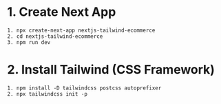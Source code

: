 # 1. Create Next App

    1. npx create-next-app nextjs-tailwind-ecommerce
    2. cd nextjs-tailwind-ecommerce
    3. npm run dev

# 2. Install Tailwind (CSS Framework)

    1. npm install -D tailwindcss postcss autoprefixer
    2. npx tailwindcss init -p
    
